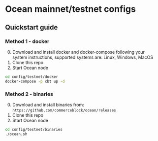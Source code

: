 # Ocean mainnet/testnet configs

## Quickstart guide

### Method 1 - docker
0. Download and install docker and docker-compose following your system instructions, supported systems are: Linux, Windows, MacOS
1. Clone this repo
2. Start Ocean node
```bash
cd config/testnet/docker
docker-compose -p cbt up -d
```

### Method 2 - binaries

0. Download and install binaries from:
```https://github.com/commerceblock/ocean/releases```
1. Clone this repo
2. Start Ocean node
```bash
cd config/testnet/binaries
./ocean.sh
```
